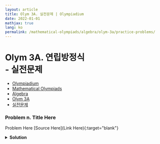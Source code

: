 ```yaml
---
layout: article
title: Olym 3A. 실전문제 | Olympiadium
date: 2022-01-01
mathjax: true
lang: ko
permalink: /mathematical-olympiads/algebra/olym-3a/practice-problems/
---
```

# Olym 3A. 연립방정식 <br> <ssup> - 실전문제</ssup>

<ul class="breadcrumb">
	<li><a href="{{ site.baseurl }}/">Olympiadium</a></li> 
	<li><a href="{{ site.baseurl }}/mathematical-olympiads/">Mathematical Olympiads</a></li> 
	<li><a href="{{ site.baseurl }}/mathematical-olympiads/algebra/">Algebra</a></li> 
	<li><a href="{{ site.baseurl }}/mathematical-olympiads/algebra/olym-3a/">Olym 3A</a></li> 
	<li><a href="{{ site.baseurl }}/mathematical-olympiads/algebra/olym-3a/practice-problems/">실전문제</a></li>
</ul>

### Problem n. Title Here
<blueboard> Problem Here </blueboard>
[Source Here](Link Here){:target="blank"}
<pinkborder><details>
<summary><b>Solution</b></summary>
Solution Here. 
</details></pinkborder>
